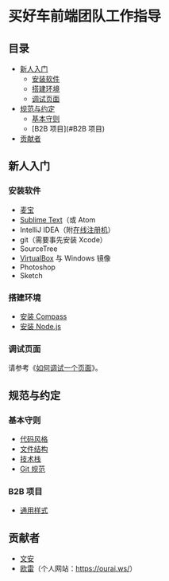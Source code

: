 # 买好车前端团队工作指导

## 目录

* [新人入门](#新人入门)
  * [安装软件](#安装软件)
  * [搭建环境](#搭建环境)
  * [调试页面](#调试页面)
* [规范与约定](#规范与约定)
  * [基本守则](#基本守则)
  * [B2B 项目](#B2B 项目)
* [贡献者](#贡献者)

## 新人入门

### 安装软件

* [麦宝](http://www.macabc.com/ "麦宝")
* [Sublime Text](http://www.sublimetext.com/ "Sublime Text")（或 Atom
* IntelliJ IDEA（附[在线注册机](http://macabc.com/detail.htm?app_id=4 "IntelliJ IDEA 在线注册机")）
* git（需要事先安装 Xcode）
* SourceTree
* [VirtualBox](http://rj.baidu.com/soft/detail/25850.html) 与 Windows 镜像
* Photoshop
* Sketch

### 搭建环境

* [安装 Compass](install-compass.md)
* [安装 Node.js](install-node.md)

### 调试页面

请参考《[如何调试一个页面](https://ourai.ws/posts/how-to-debug-a-web-page/)》。

## 规范与约定

### 基本守则

* [代码风格](code-style.md)
* [文件结构](structure.md)
* [技术栈](tech-stack.md)
* [Git 规范](git.md)

### B2B 项目

* [通用样式](B2B-common-style.md)

## 贡献者

* [文安](https://github.com/zhangwenan)
* [欧雷](https://github.com/ourai)（个人网站：<https://ourai.ws/>）
